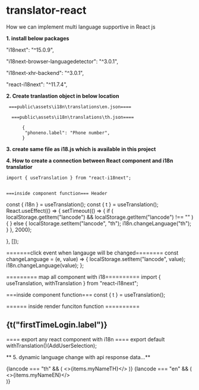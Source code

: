 # translator-react
How we can implement multi language supportive in React js

**1. install below packages**

"i18next": "^15.0.9",

"i18next-browser-languagedetector": "^3.0.1",

"i18next-xhr-backend": "^3.0.1",

"react-i18next": "^11.7.4",


**2. Create tranlastion object in below location**

     ===public\assets\i18n\translations\en.json====
     
      ===public\assets\i18n\translations\th.json==== 
      
          {
           "phoneno.label": "Phone number",
          }
**3. create same file as i18.js which is available in this project**


**4. How to create a connection between React component and i18n translatior**

    import { useTranslation } from "react-i18next";
    
    
    ===inside component function=== Header
    
const { i18n } = useTranslation();
const { t } = useTranslation();
  React.useEffect(() => {
      setTimeout(() => {
      if (
        localStorage.getItem("lancode") &&
        localStorage.getItem("lancode") !== ""
      ) {
      } else {
        localStorage.setItem("lancode", "th");
        i18n.changeLanguage("th");
      }
    }, 2000);
   
  }, []);
  
  =======click event when langauge will be changed========
          const changeLanguage = (e, value) => {
          localStorage.setItem("lancode", value);
          i18n.changeLanguage(value);
        };
        
 ========= map all component with i18==========
 import { useTranslation, withTranslation } from "react-i18next";
 
  ===inside component function===
 const { t } = useTranslation();
 
 ====== inside render funciton function ==========
 <h2>{t("firstTimeLogin.label")}</h2>
 
 ====    export any react component with i18n ====
 export default withTranslation()(AddUserSelection);
 
** 5. dynamic language change with api response data...**

{lancode === "th" && (
<>{items.myNameTH}</>
)}
{lancode === "en" && (
<>{items.myNameEN}</>    
)}
<!-- myNameEN, myNameTH is a api response onject name -->
 

